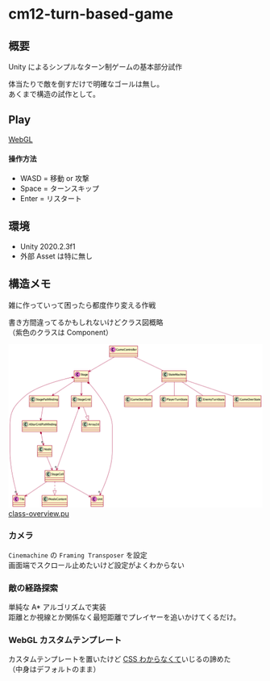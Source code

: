 # cm12-turn-based-game

## 概要

Unity によるシンプルなターン制ゲームの基本部分試作

体当たりで敵を倒すだけで明確なゴールは無し。  
あくまで構造の試作として。

## Play

[WebGL](https://tukanpo.github.io/cm12-turn-based-game/)

#### 操作方法
- WASD = 移動 or 攻撃
- Space = ターンスキップ
- Enter = リスタート

## 環境

- Unity 2020.2.3f1
- 外部 Asset は特に無し

## 構造メモ

雑に作っていって困ったら都度作り変える作戦  

書き方間違ってるかもしれないけどクラス図概略  
（紫色のクラスは Component）

![class-overview](PlantUML/out/PlantUML/class-overview/class-overview.png)
[class-overview.pu](PlantUML/class-overview.pu)

### カメラ
`Cinemachine` の `Framing Transposer` を設定  
画面端でスクロール止めたいけど設定がよくわからない

### 敵の経路探索
単純な A* アルゴリズムで実装  
距離とか視線とか関係なく最短距離でプレイヤーを追いかけてくるだけ。  

### WebGL カスタムテンプレート
カスタムテンプレートを置いたけど [CSS わからなくて](https://d1q9av5b648rmv.cloudfront.net/v3/765x765/t-shirt/s/white/front/4256259/1594786231-736x377.jpg.3.4228+0.0+0.0.jpg?h=f5868cb89bb465603ee8889dadbddaa1d6bf7b8d&printed=true)いじるの諦めた  
（中身はデフォルトのまま）
